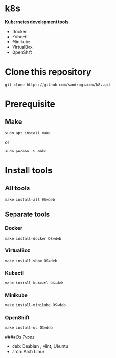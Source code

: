 # k8s

**Kubernetes development tools**

* Docker
* Kubectl
* Minikube
* VirtualBox
* OpenShift

# Clone this repository

`git clone https://github.com/sandrogiacom/k8s.git`

# Prerequisite

## Make

`sudo apt install make`

or

`sudo pacman -S make`

# Install tools

## All tools

`make install-all OS=deb`

## Separate tools


### Docker

`make install-docker OS=deb`

### VirtualBox

`make install-vbox OS=deb`

### Kubectl

`make install-kubectl OS=deb`

### Minikube

`make install-minikube OS=deb`

### OpenShift

`make install-oc OS=deb`



####_Os Types_

- deb: Deabian , Mint, Ubuntu 
- arch: Arch Linux
